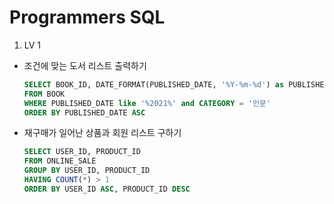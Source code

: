# Programmers SQL

1. LV 1
- 조건에 맞는 도서 리스트 출력하기
    ```sql
    SELECT BOOK_ID, DATE_FORMAT(PUBLISHED_DATE, '%Y-%m-%d') as PUBLISHED_DATE
    FROM BOOK
    WHERE PUBLISHED_DATE like '%2021%' and CATEGORY = '인문'
    ORDER BY PUBLISHED_DATE ASC
    ```

- 재구매가 일어난 상품과 회원 리스트 구하기
    ```sql
    SELECT USER_ID, PRODUCT_ID
    FROM ONLINE_SALE
    GROUP BY USER_ID, PRODUCT_ID
    HAVING COUNT(*) > 1
    ORDER BY USER_ID ASC, PRODUCT_ID DESC
    ```

